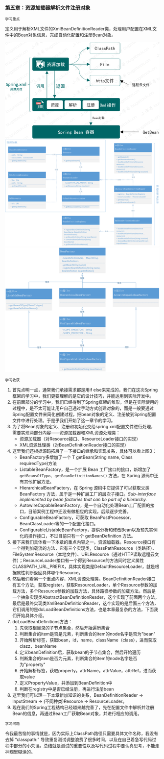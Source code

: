 ### 第五章：资源加载器解析文件注册对象

`学习重点`

定义用于解析XML文件的XmlBeanDefinitionReader类，处理用户配置在XML文件中的Bean对象信息，完成自动化配置和注册Bean对象。

<img src="./pic/spring5_1.png">

<img src="./pic/spring5_2.png">

<img src="./pic/spring5_3.png">

`学习收获`

1. 首先点明一点，通常我们承接需求都是用if else来完成的，我们在这次Spring框架的学习中，我们更要理解的是它的设计技巧，并能运用到实际开发中。
2. 在前面部分的学习中，我们已经得到了Spring框架的雏形，但是在实际使用的过程中，是不太可能让用户自己通过手动方式创建对象的，而是一般要通过Spring配置文件来简化创建过程，把bean对象的定义、注册放到Spring配置文件中进行处理。于是乎我们开始了这一章节的学习。
3. 为了将Bean对象的定义、注册和初始化交给spring.xml配置文件进行处理，需要实现两部分内容——资源加载器和XML资源处理类：
   - 资源加载器（对Resource接口、ResourceLoader接口的实现）
   - XML资源处理类（对BeanDefinitionReader接口的实现）
4. 这里我们还根据源码拓展了一下接口的继承和实现关系，具体可以看上图3：
   - BeanFactory多增加了一个<T> T getBean(String name, Class<T> requiredType)方法
   - ListableBeanFactory，是一个扩展 Bean 工厂接口的接口，新增加了 `getBeansOfType`、`getBeanDefinitionNames()` 方法，在 Spring 源码中还有其他扩展方法。
   - HierarchicalBeanFactory，在 Spring 源码中它提供了可以获取父类 BeanFactory 方法，属于是一种扩展工厂的层次子接口。*Sub-interface implemented by bean factories that can be part of a hierarchy.*
   - AutowireCapableBeanFactory，是一个自动化处理Bean工厂配置的接口，目前案例工程中还没有做相应的实现，后续逐步完善。
   - ConfigurableBeanFactory，可获取 BeanPostProcessor、BeanClassLoader等的一个配置化接口。
   - ConfigurableListableBeanFactory，提供分析和修改Bean以及预先实例化的操作接口，不过目前只有一个 getBeanDefinition 方法。
5. 接下来我们具体看一下本章的重点内容之一，资源加载器。Resource接口有一个得到加载流的方法，它有三个实现类，ClassPathResource（类路径）、FileSystemResource（本地文件）、URLResource（通过HTTP读取远程云文件）；ResourceLoader接口有一个得到Resource的方法同时定义属性CLASSPATH_URL_PREFIX，具体实现类是DefaultResourceLoader，就是根据属性判断返回具体哪个Resource。
6. 然后我们看另一个重点内容，XML资源处理类。BeanDefinitionReader接口有五个方法，获取register，获取ResourceLoader，单个Resource参数的加载方法，多个Resource参数的加载方法，具体路径参数的加载方法。然后是一个抽象实现类AbstractBeanDefinitionReader，这个实现了前面两个方法，最后是最终实现类XmlBeanDefinitionReader，这个实现的是后面三个方法，它们调用的是doLoadBeanDefinitions方法，也是本章最复杂的方法，下面我们开始具体介绍。
7. doLoadBeanDefinitions方法：
   1. 先获取根目录的子节点集合，然后开始遍历集合
   2. 判断集合的item是否是元素，判断集合的item的node名字是否为"bean"
   3. 开始解析标签，获取bean，id，name，className（class），进而获取clazz，beanName
   4. 定义beanDefinition后，获取bean的子节点集合，然后开始遍历
   5. 判断集合的item是否为元素，判断集合的item的node名字是否为"property"
   6. 开始解析标签，获取property，attrName，attrValue，attrRef，进而获取value
   7. 定义PropertyValue，并添加到BeanDefinition中
   8. 判断在registry中是否已经注册，再进行注册bean
8. 这里我们可以理一下本章新加知识的关系，BeanDefinitionReader -> InputStream -> (不同种类)Resource -> ResourceLoader。
9. 现在我们的Spring工程结构已经越来越完善了，先在配置文件中解析并注册Bean的信息，再通过Bean工厂获取Bean对象，并进行相应的调用。
   
`学习问题`

令我最苦恼的事情就是，因为实际上ClassPath路径只需要具体文件名称，我没有去掉 “classpath:” 导致重复测试调整浪费了很多时间，以及在自己着急写代码过程中部分的小失误。总结就是测试的重要性以及写代码过程中要认真思考，不能走神糊里糊涂的。